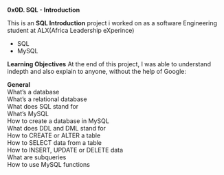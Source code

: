 **0x0D. SQL - Introduction**

This is an **SQL Introduction** project i worked on as a software Engineering student at ALX(Africa Leadership eXperince)

* SQL
* MySQL

**Learning Objectives**
At the end of this project, I was able to understand indepth and also explain to anyone, without the help of Google:

**General**  
What’s a database  
What’s a relational database  
What does SQL stand for  
What’s MySQL  
How to create a database in MySQL  
What does DDL and DML stand for   
How to CREATE or ALTER a table  
How to SELECT data from a table  
How to INSERT, UPDATE or DELETE data  
What are subqueries  
How to use MySQL functions  
